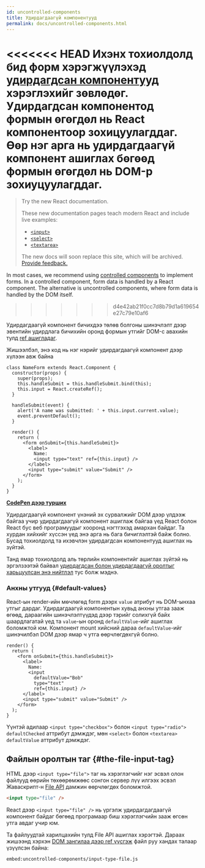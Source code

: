 ```yaml
---
id: uncontrolled-components
title: Удирдагдаагүй компонентууд
permalink: docs/uncontrolled-components.html
---
```


<<<<<<< HEAD
Ихэнх тохиолдолд бид форм хэрэгжүүлэхэд [удирдагдсан компонентууд](/docs/forms.html) хэрэглэхийг зөвлөдөг. Удирдагдсан компонентод формын өгөгдөл нь React компонентоор зохицуулагддаг. Өөр нэг арга нь удирдагдаагүй компонент ашиглах бөгөөд формын өгөгдөл нь DOM-р зохиуцуулагддаг.
=======
> Try the new React documentation.
> 
> These new documentation pages teach modern React and include live examples:
>
> - [`<input>`](https://beta.reactjs.org/reference/react-dom/components/input)
> - [`<select>`](https://beta.reactjs.org/reference/react-dom/components/select)
> - [`<textarea>`](https://beta.reactjs.org/reference/react-dom/components/textarea)
>
> The new docs will soon replace this site, which will be archived. [Provide feedback.](https://github.com/reactjs/reactjs.org/issues/3308)

In most cases, we recommend using [controlled components](/docs/forms.html#controlled-components) to implement forms. In a controlled component, form data is handled by a React component. The alternative is uncontrolled components, where form data is handled by the DOM itself.
>>>>>>> d4e42ab21f0cc7d8b79d1a619654e27c79e10af6

Удирдагдаагүй компонент бичихдээ төлөв болгоны шинэчлэлт дээр эвентийн удирдлага бичихийн оронд формын утгийг DOM-с авахийн тулд [ref ашигладаг](/docs/refs-and-the-dom.html).

Жишээлбэл, энэ код нь нэг нэрийг удирдагдаагүй компонент дээр хүлээн авж байна

```javascript{5,9,18}
class NameForm extends React.Component {
  constructor(props) {
    super(props);
    this.handleSubmit = this.handleSubmit.bind(this);
    this.input = React.createRef();
  }

  handleSubmit(event) {
    alert('A name was submitted: ' + this.input.current.value);
    event.preventDefault();
  }

  render() {
    return (
      <form onSubmit={this.handleSubmit}>
        <label>
          Name:
          <input type="text" ref={this.input} />
        </label>
        <input type="submit" value="Submit" />
      </form>
    );
  }
}
```

[**CodePen дээр турших**](https://codepen.io/gaearon/pen/WooRWa?editors=0010)

Удирдагдаагүй компонент үнэний эх сурвалжийг DOM дээр үлдээж байгаа учир удирдагдаагүй компонент ашиглаж байгаа үед React болон React бус веб програмуудыг хооронд нэгтгэхэд амархан байдаг. Та хурдан хийхийг хүссэн үед энэ арга нь бага бичиглэлтэй байж болно. Бусад тохиолдолд та ихэвчлэн удирдагдсан компонентууд ашиглах нь зүйтэй.

Танд ямар тохиолдолд аль төрлийн компонентийг ашиглах зүйтэй нь эргэлзээтэй байвал [удирдагдсан болон удирдагдаагүй оролтыг харьцуулсан энэ нийтлэл](https://goshakkk.name/controlled-vs-uncontrolled-inputs-react/) тус болж мэднэ.

### Анхны утгууд {#default-values}

React-ын render-ийн мѳчлѳгѳд form дээрх `value` атрибут нь DOM-ынхаа утгыг дардаг. Удирдагдаагүй компонентын хувьд анхны утгаа зааж өгөөд, дараагийн шинэчлэлтүүдэд дээр тэрийг солихгүй байх шаардлагатай үед та `value`-ын оронд `defaultValue`-ийг ашиглах боломжтой юм. Компонент mount хийсний дараа `defaultValue`-ийг шинэчилбэл DOM дээр ямар ч утга өөрчлөгдөхгүй болно.

```javascript{7}
render() {
  return (
    <form onSubmit={this.handleSubmit}>
      <label>
        Name:
        <input
          defaultValue="Bob"
          type="text"
          ref={this.input} />
      </label>
      <input type="submit" value="Submit" />
    </form>
  );
}
```

Үүнтэй адилаар `<input type="checkbox">` болон `<input type="radio">` `defaultChecked` аттрибут дэмждэг, мөн `<select>` болон `<textarea>` `defaultValue` аттрибут дэмждэг.

## Файлын оролтын таг {#the-file-input-tag}

HTML дээр `<input type="file">` таг нь хэрэглэгчийг нэг эсвэл олон файлууд өөрийн төхөөрөмжөөс сонгон сервер лүү илгээх эсвэл Жаваскрипт-н [File API](https://developer.mozilla.org/en-US/docs/Web/API/File/Using_files_from_web_applications) дамжин өөрчлөгдөх боломжтой.

```html
<input type="file" />
```

React дээр `<input type="file" />` нь үргэлж удирдагдагдаагүй компонент байдаг бөгөөд програмаар биш хэрэглэгчийн зааж өгсөн утга авдаг учир юм.

Та файлуудтай харилцахийн тулд File API ашиглах хэрэгтэй. Дараах жишээнд хэрхэн [DOM зангилаа дээр ref үүсгэж](/docs/refs-and-the-dom.html) файл руу хандах талаар үзүүлсэн байна:

`embed:uncontrolled-components/input-type-file.js`

[](codepen://uncontrolled-components/input-type-file)

